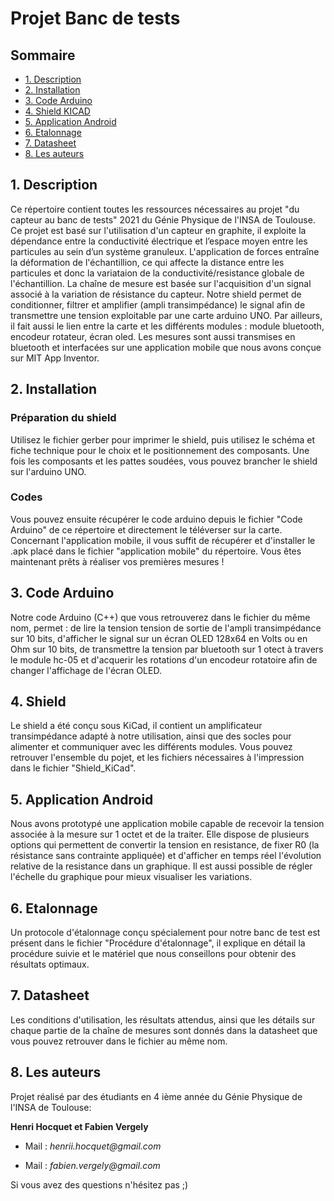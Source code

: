 # Projet Banc de tests 

## Sommaire
<!-- TOC depthFrom:2 -->
  - [1. Description](#1-description)
  - [2. Installation](#2-installation)
  - [3. Code Arduino](#3-code-arduino)
  - [4. Shield KICAD](#4-shield)
  - [5. Application Android](#5-application-android)
  - [6. Etalonnage](#6-Etalonnage)
  - [7. Datasheet](#7-datasheet)
  - [8. Les auteurs](#8-les-auteurs)
<!-- /TOC -->


## 1. Description
Ce répertoire contient toutes les ressources nécessaires au  projet "du capteur au banc de tests" 2021 du Génie Physique de l'INSA de Toulouse. Ce projet est basé sur l'utilisation d'un capteur en graphite, il exploite la dépendance entre la conductivité électrique et l’espace moyen entre les particules au sein d’un système granuleux. L'application de forces entraîne la déformation de l'échantillion, ce qui affecte la distance entre les particules et donc la variataion de la conductivité/resistance globale de l'échantillion.
La chaîne de mesure est basée sur l'acquisition d'un signal associé à la variation de résistance du capteur. Notre shield permet de conditionner, filtrer et amplifier (ampli transimpédance) le signal afin de transmettre une tension exploitable par une carte arduino UNO. Par ailleurs, il fait aussi le lien entre la carte et les différents modules : module bluetooth, encodeur rotateur, écran oled. 
Les mesures sont aussi transmises en bluetooth et interfacées sur une application mobile que nous avons conçue sur MIT App Inventor.

## 2. Installation

### Préparation du shield 
Utilisez le fichier gerber pour imprimer le shield, puis utilisez le schéma et fiche technique pour le choix et le positionnement des composants. Une fois les composants et les pattes soudées, vous pouvez brancher le shield sur l'arduino UNO.

### Codes 
Vous pouvez ensuite récupérer le code arduino depuis le fichier "Code Arduino" de ce répertoire et directement le téléverser sur la carte. Concernant l'application mobile, il vous suffit de récupérer et d'installer le .apk placé dans le fichier "application mobile" du répertoire.
Vous êtes maintenant prêts à réaliser vos premières mesures !

## 3. Code Arduino

Notre code Arduino (C++) que vous retrouverez dans le fichier du même nom, permet : de lire la tension tension de sortie de l'ampli transimpédance sur 10 bits, d'afficher le signal sur un écran OLED 128x64 en Volts ou en Ohm sur 10 bits, de transmettre la tension par bluetooth sur 1 otect à travers le module hc-05 et d'acquerir les rotations d'un encodeur rotatoire afin de changer l'affichage de l'écran OLED.

## 4. Shield

Le shield a été conçu sous KiCad, il contient un amplificateur transimpédance adapté à notre utilisation, ainsi que des socles pour alimenter et communiquer avec les différents modules. Vous pouvez retrouver l'ensemble du pojet, et les fichiers nécessaires à l'impression dans le fichier "Shield_KiCad".

## 5. Application Android

Nous avons prototypé une application mobile capable de recevoir la tension associée à la mesure sur 1 octet et de la traiter. Elle dispose de plusieurs options qui permettent de convertir la tension en resistance, de fixer R0 (la résistance sans contrainte appliquée) et d'afficher en temps réel l'évolution relative de la resistance dans un graphique. Il est aussi possible de régler l'échelle du graphique pour mieux visualiser les variations.

## 6. Etalonnage

Un protocole d'étalonnage conçu spécialement pour notre banc de test est présent dans le fichier "Procédure d'étalonnage", il explique en détail la procédure suivie et le matériel que nous conseillons pour obtenir des résultats optimaux. 

## 7. Datasheet

Les conditions d'utilisation, les résultats attendus,  ainsi que les détails sur chaque partie de la chaîne de mesures sont donnés dans la datasheet que vous pouvez retrouver dans le fichier au même nom. 

## 8. Les auteurs

Projet réalisé par des étudiants en 4 ième année du Génie Physique de l'INSA de Toulouse:

**Henri Hocquet et Fabien Vergely**

- Mail : _henrii.hocquet@gmail.com_

- Mail : _fabien.vergely@gmail.com_

Si vous avez des questions n'hésitez pas ;)

